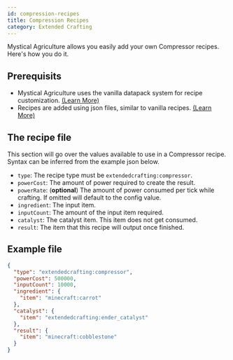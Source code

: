 ```yaml
---
id: compression-recipes
title: Compression Recipes
category: Extended Crafting
---
```


Mystical Agriculture allows you easily add your own Compressor recipes. Here's how you do it.

## Prerequisits
- Mystical Agriculture uses the vanilla datapack system for recipe customization. [(Learn More)](https://minecraft.gamepedia.com/Data_pack)
- Recipes are added using json files, similar to vanilla recipes. [(Learn More)](https://minecraft.gamepedia.com/Recipe)

## The recipe file
This section will go over the values available to use in a Compressor recipe. Syntax can be inferred from the example json below.
- `type`: The recipe type must be `extendedcrafting:compressor`.
- `powerCost`: The amount of power required to create the result.
- `powerRate`: (**optional**) The amount of power consumed per tick while crafting. If omitted will default to the config value.
- `ingredient`: The input item.
- `inputCount`: The amount of the input item required.
- `catalyst`: The catalyst item. This item does not get consumed.
- `result`: The item that this recipe will output once finished.

## Example file
```json
{
  "type": "extendedcrafting:compressor",
  "powerCost": 500000,
  "inputCount": 10000,
  "ingredient": {
    "item": "minecraft:carrot"
  },
  "catalyst": {
    "item": "extendedcrafting:ender_catalyst"
  },
  "result": {
    "item": "minecraft:cobblestone"
  }
}
```
